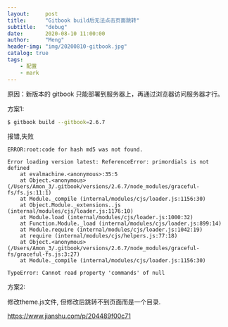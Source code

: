 ```yaml
---
layout:     post
title:      "Gitbook build后无法点击页面跳转"
subtitle:   "debug"
date:       2020-08-10 11:00:00
author:     "Meng"
header-img: "img/20200810-gitbook.jpg"
catalog: true
tags:
    - 配置
	- mark
---
```




原因：新版本的 gitbook 只能部署到服务器上，再通过浏览器访问服务器才行。

方案1:

```bash
$ gitbook build --gitbook=2.6.7
```

报错,失败

```
ERROR:root:code for hash md5 was not found.

Error loading version latest: ReferenceError: primordials is not defined
    at evalmachine.<anonymous>:35:5
    at Object.<anonymous> (/Users/Amon_3/.gitbook/versions/2.6.7/node_modules/graceful-fs/fs.js:11:1)
    at Module._compile (internal/modules/cjs/loader.js:1156:30)
    at Object.Module._extensions..js (internal/modules/cjs/loader.js:1176:10)
    at Module.load (internal/modules/cjs/loader.js:1000:32)
    at Function.Module._load (internal/modules/cjs/loader.js:899:14)
    at Module.require (internal/modules/cjs/loader.js:1042:19)
    at require (internal/modules/cjs/helpers.js:77:18)
    at Object.<anonymous> (/Users/Amon_3/.gitbook/versions/2.6.7/node_modules/graceful-fs/graceful-fs.js:3:27)
    at Module._compile (internal/modules/cjs/loader.js:1156:30)

TypeError: Cannot read property 'commands' of null
```



方案2:

修改theme.js文件, 但修改后跳转不到页面而是一个目录.

https://www.jianshu.com/p/204489f00c71



